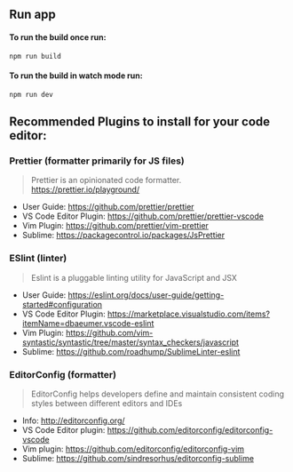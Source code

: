 ## Run app

#### To run the build once run:

```shell
npm run build
```

#### To run the build in watch mode run:

```shell
npm run dev
```

## Recommended Plugins to install for your code editor:

### Prettier (formatter primarily for JS files)

> Prettier is an opinionated code formatter. https://prettier.io/playground/

* User Guide: https://github.com/prettier/prettier
* VS Code Editor Plugin: https://github.com/prettier/prettier-vscode
* Vim Plugin: https://github.com/prettier/vim-prettier
* Sublime: https://packagecontrol.io/packages/JsPrettier

### ESlint (linter)

> Eslint is a pluggable linting utility for JavaScript and JSX

* User Guide: https://eslint.org/docs/user-guide/getting-started#configuration
* VS Code Editor Plugin: https://marketplace.visualstudio.com/items?itemName=dbaeumer.vscode-eslint
* Vim Plugin: https://github.com/vim-syntastic/syntastic/tree/master/syntax_checkers/javascript
* Sublime: https://github.com/roadhump/SublimeLinter-eslint

### EditorConfig (formatter)

> EditorConfig helps developers define and maintain consistent coding styles between different editors and IDEs

* Info: http://editorconfig.org/
* VS Code Editor plugin: https://github.com/editorconfig/editorconfig-vscode
* Vim plugin: https://github.com/editorconfig/editorconfig-vim
* Sublime: https://github.com/sindresorhus/editorconfig-sublime
